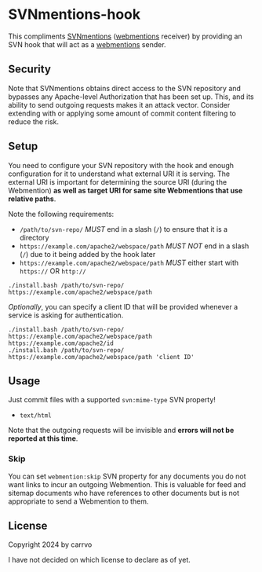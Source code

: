 # SVNmentions-hook

This compliments [SVNmentions](https://github.com/carrvo/SVNmentions) ([webmentions](https://www.w3.org/TR/webmention/) receiver) by providing an SVN hook that will act as a [webmentions](https://www.w3.org/TR/webmention/) sender.

## Security

Note that SVNmentions obtains direct access to the SVN repository and bypasses any Apache-level Authorization that has been set up. This, and its ability to send outgoing requests makes it an attack vector. Consider extending with or applying some amount of commit content filtering to reduce the risk.

## Setup

You need to configure your SVN repository with the hook and enough configuration for it to understand
what external URI it is serving. The external URI is important for determining the source URI (during the Webmention) **as well as target URI for same site Webmentions that use relative paths**.

Note the following requirements:
- `/path/to/svn-repo/` *MUST* end in a slash (`/`) to ensure that it is a directory
- `https://example.com/apache2/webspace/path` *MUST NOT* end in a slash (`/`) due to it being added by the hook later
- `https://example.com/apache2/webspace/path` *MUST* either start with `https://` OR `http://`

```
./install.bash /path/to/svn-repo/ https://example.com/apache2/webspace/path
```

*Optionally*, you can specify a client ID that will be provided whenever a service is asking for authentication.

```
./install.bash /path/to/svn-repo/ https://example.com/apache2/webspace/path https://example.com/apache2/id
./install.bash /path/to/svn-repo/ https://example.com/apache2/webspace/path 'client ID'
```

## Usage

Just commit files with a supported `svn:mime-type` SVN property!
- `text/html`

Note that the outgoing requests will be invisible and **errors will not be reported at this time**.

### Skip

You can set `webmention:skip` SVN property for any documents you do not want links to incur an outgoing Webmention.
This is valuable for feed and sitemap documents who have references to other documents but is not appropriate to send a Webmention to them.

## License

Copyright 2024 by carrvo

I have not decided on which license to declare as of yet.

